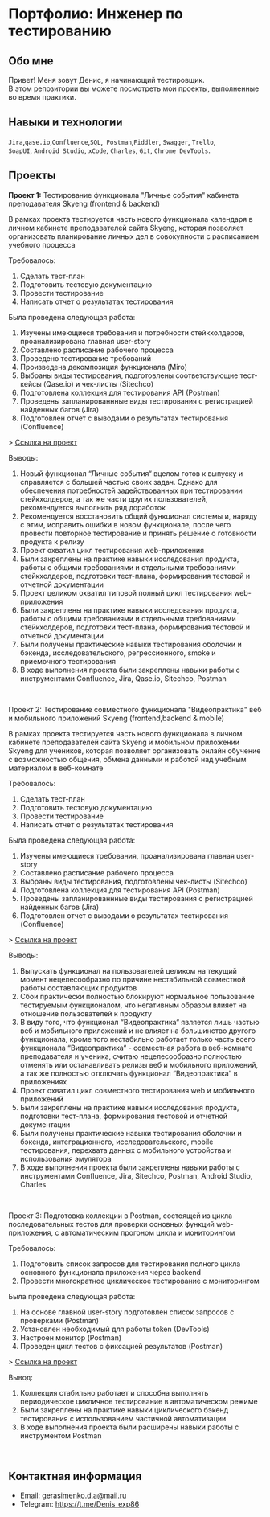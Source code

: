 # Портфолио: Инженер по тестированию

## Обо мне 

Привет! Меня зовут Денис, я начинающий тестировщик. <br>
В этом репозитории вы можете посмотреть мои проекты, выполненные во время практики.
<br>

## Навыки и технологии
``Jira``,``qase.io``,``Confluence``,``SQL``,`` Postman``,``Fiddler``, ``Swagger``, ``Trello``, <br>
``SoapUI``, ``Android Studio``, ``xCode``, ``Charles``, ``Git``, ``Chrome DevTools``.

## Проекты

<p> <strong>Проект 1:</strong> Тестирование функционала "Личные события" кабинета преподавателя Skyeng (frontend & backend)</p>
<p> В рамках проекта тестируется часть нового функционала календаря в личном кабинете преподавателей сайта Skyeng, которая позволяет организовать планирование личных дел в совокупности с расписанием учебного процесса</p>
<p>Требовалось:</p>
<ol>
  <li>Сделать тест-план</li>
  <li>Подготовить тестовую документацию</li>
  <li>Провести тестирование</li>
  <li>Написать отчет о результатах тестирования</li>
</ol>
<p>Была проведена следующая работа:</p>
<ol>
  <li>Изучены имеющиеся требования и потребности стейкхолдеров, проанализирована главная user-story</li>
  <li>Составлено расписание рабочего процесса</li>
  <li>Проведено тестирование требований</li>
  <li>Произведена декомпозиция функционала (Miro)</li>
  <li>Выбраны виды тестирования, подготовлены соответствующие тест-кейсы (Qase.io) и чек-листы (Sitechco)</li>
  <li>Подготовлена коллекция для тестирования API (Postman)</li>
  <li>Проведены запланированнные виды тестирования с регистрацией найденных багов (Jira)</li>
  <li>Подготовлен отчет с выводами о результатах тестирования (Confluence)</li>
</ol>
> <a href="https://drive.google.com/drive/folders/1fpqivg30bXk89OQELZpMyRBxbdfDS50Z?usp=drive_link">Ссылка на проект</a>
<p></p>
<p>Выводы:</p>
<ol>
  <li>Новый функционал “Личные события“ вцелом готов к выпуску и справляется с большей частью своих задач. Однако для обеспечения потребностей задействованных при тестировании стейкхолдеров, а так же части других пользователей, рекомендуется выполнить ряд доработок</li>
  <li>Рекомендуется восстановить общий функционал системы и, наряду с этим, исправить ошибки в новом функционале, после чего провести повторное тестирование и принять решение о готовности продукта к релизу</li>
  <li>Проект охватил цикл тестирования web-приложения</li>
  <li>Были закреплены на практике навыки исследования продукта, работы с общими требованиями и отдельными требованиями стейкхолдеров, подготовки тест-плана, формирования тестовой и отчетной документации</li>
  <li>Проект целиком охватил типовой полный цикл тестирования web-приложения</li>
  <li>Были закреплены на практике навыки исследования продукта, работы с общими требованиями и отдельными требованиями стейкхолдеров, подготовки тест-плана, формирования тестовой и отчетной документации</li>
  <li>Были получены практические навыки тестирования оболочки и бэкенда, исследовательского, регрессионного, smoke и приемочного тестирования</li>
  <li>В ходе выполнения проекта были закреплены навыки работы с инструментами Confluence, Jira, Qase.io, Sitechco, Postman</li>
</ol>
<br> 

<p> Проект 2: Тестирование совместного функционала "Видеопрактика" веб и мобильного приложений Skyeng (frontend,backend & mobile)</p>
<p> В рамках проекта тестируется часть нового функционала в личном кабинете преподавателей сайта Skyeng и мобильном приложении Skyeng для учеников, которая позволяет организовать онлайн обучение с возможностью общения, обмена данными и работой над учебным материалом в веб-комнате</p>
<p>Требовалось:</p>
<ol>
  <li>Сделать тест-план</li>
  <li>Подготовить тестовую документацию</li>
  <li>Провести тестирование</li>
  <li>Написать отчет о результатах тестирования</li>
</ol>
<p>Была проведена следующая работа:</p>
<ol>
  <li>Изучены имеющиеся требования, проанализирована главная user-story</li>
  <li>Составлено расписание рабочего процесса</li>
  <li>Выбраны виды тестирования, подготовлены чек-листы (Sitechco)</li>
  <li>Подготовлена коллекция для тестирования API (Postman)</li>
  <li>Проведены запланированнные виды тестирования с регистрацией найденных багов (Jira)</li>
  <li>Подготовлен отчет с выводами о результатах тестирования (Confluence)</li>
</ol>
> <a href="https://drive.google.com/drive/folders/1hngIT2GSbSdWl2pzCPNwfJtWFEZMRO9f?usp=drive_link">Ссылка на проект</a>
<p></p>
<p>Выводы:</p>
<ol>
  <li>Выпускать функционал на пользователей целиком на текущий момент нецелесообразно по причине нестабильной совместной работы составляющих продуктов</li>
  <li>Сбои практически полностью блокируют нормальное пользование тестируемым функционалом, что негативным образом влияет на отношение пользователей к продукту</li>
  <li>В виду того, что функционал “Видеопрактика“ является лишь частью веб и мобильного приложений и не влияет на большинство другого функционала, кроме того нестабильно работает только часть всего функционала “Видеопрактика“ - совместная работа в веб-комнате преподавателя и ученика, считаю нецелесообразно полностью отменять или останавливать релизы веб и мобильного приложений, а так же полностью отключать функционал “Видеопрактика“ в приложениях</li>
  <li>Проект охватил цикл совместного тестирования web и мобильного приложений</li>
  <li>Были закреплены на практике навыки исследования продукта, подготовки тест-плана, формирования тестовой и отчетной документации</li>
  <li>Были получены практические навыки тестирования оболочки и бэкенда, интеграционного, исследовательского, mobile тестирования, перехвата данных с мобильного устройства и использования эмулятора</li>
  <li>В ходе выполнения проекта были закреплены навыки работы с инструментами Confluence, Jira, Sitechco, Postman, Android Studio, Charles</li>
</ol>
<br> 

<p> Проект 3: Подготовка коллекции в Postman, состоящей из цикла последовательных тестов для проверки основных функций web-приложения, с автоматическим прогоном цикла и мониторингом</p>
<p>Требовалось:</p>
<ol>
  <li>Подготовить список запросов для тестирования полного цикла основного функционала приложения через backend</li>
  <li>Провести многократное циклическое тестирование с мониторингом</li>
</ol>
<p>Была проведена следующая работа:</p>
<ol>
  <li>На основе главной user-story подготовлен список запросов с проверками (Postman)</li>
  <li>Установлен необходимый для работы token (DevTools)</li>
  <li>Настроен монитор (Postman)</li>
  <li>Проведен цикл тестов с фиксацией результатов (Postman)</li>
</ol>
> <a href="https://drive.google.com/drive/folders/1AiSSxljAUCAaLTJmh8hb1I6zUSt-3uj1?usp=drive_link">Ссылка на проект</a>
<p></p>
<p>Вывод:</p>
<ol>
  <li>Коллекция стабильно работает и способна выполнять периодическое цикличное тестирование в автоматическом режиме</li>
  <li>Были закреплены на практике навыки циклического бэкенд тестирования с использованием частичной автоматизации</li>
  <li>В ходе выполнения проекта были расширены навыки работы с инструментом Postman</li>
</ol>
<br>

## Контактная информация
- Email: gerasimenko.d.a@mail.ru
- Telegram: https://t.me/Denis_exp86
